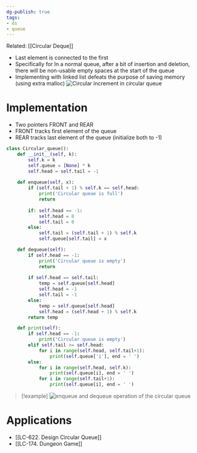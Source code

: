 ```yaml
---
dg-publish: true
tags:
- ds
- queue
---
```


Related: [[Circular Deque]]

- Last element is connected to the first
- Specifically for In a normal queue, after a bit of insertion and deletion, there will be non-usable empty spaces at the start of the queue
- Implementing with linked list defeats the purpose of saving memory (using extra malloc)
 ![Circular increment in circular queue](https://cdn.programiz.com/sites/tutorial2program/files/circular-increment.png "Circular queue")
# Implementation
- Two pointers FRONT and REAR
- FRONT tracks first element of the queue
- REAR tracks last element of the queue (initialize both to -1)

```python
class Circular_queue():
	def __init__(self, k):
		self.k = k
		self.queue = [None] * k
		self.head = self.tail = -1
		
	def enqueue(self, x):
		if (self.tail + 1) % self.k == self.head:
			print('Circular queue is full')
			return
		
		if: self.head == -1:
			self.head = 0
			self.tail = 0
		else:
			self.tail = (self.tail + 1) % self.k
			self.queue[self.tail] = x

	def dequeue(self):
		if self.head == -1:
			print('Circular queue is empty')
			return
	
		if self.head == self.tail:
			temp = self.queue[self.head]
			self.head = -1
			self.tail = -1
		else:
			temp = self.queue[self.head]
			self.head = (self.head + 1) % self.k
		return temp

	def print(self):
		if self.head == -1:
			print('Circular queue is empty')
		elif self.tail >= self.head:
			for i in range(self.head, self.tail+1):
				print(self.queue['i'], end = ' ')
		else:
			for i in range(self.head, self.k):
				print(self.queue[i], end = ' ')
			for i in range(self.tail+1):
				print(self.queue[i], end = ' ')

```

>[!example]
>![enqueue and dequeue operation of the circular queue](https://cdn.programiz.com/sites/tutorial2program/files/circular-queue-program.png "Working of circular queue")

# Applications
- [[LC-622. Design Circular Queue]]
- [[LC-174. Dungeon Game]]